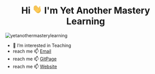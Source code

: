 <h1 align="center">Hi <img src="https://github.com/yetanothermasterylearning/yetanothermasterylearning/blob/master/images/Hi.gif" width="30px"> I'm Yet Another Mastery Learning</h1>

<p align="left"> <img src="https://komarev.com/ghpvc/?username=yetanothermasterylearning&label=Profile%20views&color=brightgreen&style=for-the-badge" alt="yetanothermasterylearning" /> </p>

- 👀 I’m interested in Teaching
- reach me 📫  [Email](yetanothermasterylearning@gmail.com)
- reach me 📫  [GitPage](https://yetanothermasterylearning.github.io/yetanothermasterylearning/)
- reach me 📫  [Website](https://yetanothermasterylearning.com)
